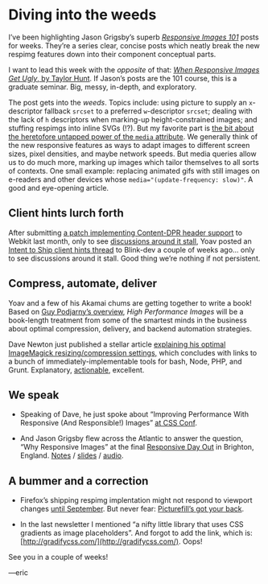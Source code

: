 # Diving into the weeds

I’ve been highlighting Jason Grigsby’s superb <cite>[Responsive Images 101](http://blog.cloudfour.com/responsive-images-101-definitions/)</cite> posts for weeks. They’re a series clear, concise posts which neatly break the new respimg features down into their component conceptual parts.

I want to lead this week with the *opposite* of that: [<cite>When Responsive Images Get Ugly</cite>, by Taylor Hunt](http://codepen.io/Tigt/blog/when-responsive-images-get-ugly). If Jason’s posts are the 101 course, this is a graduate seminar. Big, messy, in-depth, and exploratory.

The post gets into the *weeds*. Topics include: using picture to supply an `x`-descriptor fallback `srcset` to a preferred `w`-descriptor `srcset`; dealing with the lack of `h` descriptors when marking-up height-constrained images; and stuffing respimgs into inline SVGs (!?). But my favorite part is [the bit about the heretofore untapped power of the `media` attribute](http://codepen.io/Tigt/blog/when-responsive-images-get-ugly#media-aware-images). We generally think of the new responsive features as ways to adapt images to different screen sizes, pixel densities, and maybe network speeds. But media queries allow us to do much more, marking up images which tailor themselves to all sorts of contexts. One small example: replacing animated gifs with still images on e-readers and other devices whose `media="(update-frequency: slow)"`. A good and eye-opening article.

## Client hints lurch forth

After submitting [a patch implementing Content-DPR header support](https://bugs.webkit.org/show_bug.cgi?id=145380) to Webkit last month, only to see [discussions around it stall](https://lists.webkit.org/pipermail/webkit-dev/2015-May/027474.html), Yoav posted an [Intent to Ship client hints thread](https://groups.google.com/a/chromium.org/forum/#!msg/blink-dev/vvX1vCQihDE/wg6JQg9utaMJ) to Blink-dev a couple of weeks ago… only to see discussions around it stall. Good thing we’re nothing if not persistent.

## Compress, automate, deliver

Yoav and a few of his Akamai chums are getting together to write a book! Based on [Guy Podjarny’s overview](https://medium.com/@guypod/high-performance-images-beautiful-shouldn-t-mean-slow-22ffc4e31663), <cite>High Performance Images</cite> will be a book-length treatment from some of the smartest minds in the business about optimal compression, delivery, and backend automation strategies.

Dave Newton just published a stellar article [explaining his optimal ImageMagick resizing/compression settings,](http://www.smashingmagazine.com/2015/06/25/efficient-image-resizing-with-imagemagick/) which concludes with links to a bunch of immediately-implementable tools for bash, Node, PHP, and Grunt. Explanatory, [actionable](https://twitter.com/brandonkelly/status/614765799782223872), excellent.

## We speak

- Speaking of Dave, he just spoke about “Improving Performance With Responsive (And Responsible!) Images” [at CSS Conf](https://2015.cssconf.com/#videos).

- And Jason Grigsby flew across the Atlantic to answer the question, “Why Responsive Images” at the final [Responsive Day Out](http://responsiveconf.com/2015/) in Brighton, England. [Notes](https://decadecity.net/blog/2015/06/19/jason-grigsby-responsive-images-have-landed) / [slides](https://speakerdeck.com/grigs/why-responsive-images) / [audio](https://huffduffer.com/adactio/243771).

## A bummer and a correction

- Firefox’s shipping respimg implentation might not respond to viewport changes [until September](https://bugzilla.mozilla.org/show_bug.cgi?id=1135812#c62). But never fear: [Picturefill’s got your back](https://twitter.com/respimg/status/614514633890791424).

- In the last newsletter I mentioned “a nifty little library that uses CSS gradients as image placeholders”. And forgot to add the link, which is:
[http://gradifycss.com/](http://gradifycss.com/). Oops!

See you in a couple of weeks!

—eric
